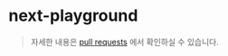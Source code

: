 
# next-playground

> 자세한 내용은 [pull requests](https://github.com/ahn-sujin/onebite-next/pulls?q=is%3Apr+is%3Aclosed) 에서 확인하실 수 있습니다.

